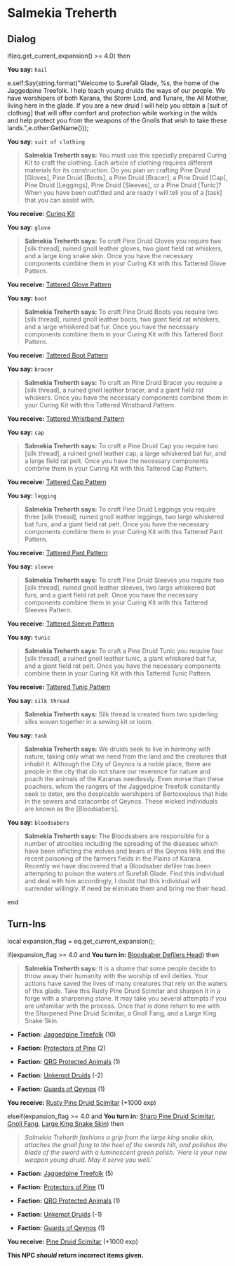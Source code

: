 # Salmekia Treherth
## Dialog

if(eq.get_current_expansion() >= 4.0) then


**You say:** `hail`




e.self:Say(string.format("Welcome to Surefall Glade, %s, the home of the Jaggedpine Treefolk. I help teach young druids the ways of our people. We have worshipers of both Karana, the Storm Lord, and Tunare, the All Mother, living here in the glade. If you are a new druid I will help you obtain a [suit of clothing] that will offer comfort and protection while working in the wilds and help protect you from the weapons of the Gnolls that wish to take these lands.",e.other:GetName()));


**You say:** `suit of clothing`




>**Salmekia Treherth says:** You must use this specially prepared Curing Kit to craft the clothing. Each article of clothing requires different materials for its construction. Do you plan on crafting Pine Druid [Gloves], Pine Druid [Boots], a Pine Druid [Bracer], a Pine Druid [Cap], Pine Druid [Leggings], Pine Druid [Sleeves], or a Pine Druid [Tunic]? When you have been outfitted and are ready I will tell you of a [task] that you can assist with.



**You receive:**  [Curing Kit](/item/17125)


**You say:** `glove`




>**Salmekia Treherth says:** To craft Pine Druid Gloves you require two [silk thread], ruined gnoll leather gloves, two giant field rat whiskers, and a large king snake skin. Once you have the necessary components combine them in your Curing Kit with this Tattered Glove Pattern.



**You receive:**  [Tattered Glove Pattern](/item/19559)


**You say:** `boot`




>**Salmekia Treherth says:** To craft Pine Druid Boots you require two [silk thread], ruined gnoll leather boots, two giant field rat whiskers, and a large whiskered bat fur. Once you have the necessary components combine them in your Curing Kit with this Tattered Boot Pattern.



**You receive:**  [Tattered Boot Pattern](/item/19561)


**You say:** `bracer`




>**Salmekia Treherth says:** To craft an Pine Druid Bracer you require a [silk thread], a ruined gnoll leather bracer, and a giant field rat whiskers. Once you have the necessary components combine them in your Curing Kit with this Tattered Wristband Pattern.



**You receive:**  [Tattered Wristband Pattern](/item/19558)


**You say:** `cap`




>**Salmekia Treherth says:** To craft a Pine Druid Cap you require two [silk thread], a ruined gnoll leather cap, a large whiskered bat fur, and a large field rat pelt. Once you have the necessary components combine them in your Curing Kit with this Tattered Cap Pattern.



**You receive:**  [Tattered Cap Pattern](/item/19555)


**You say:** `legging`




>**Salmekia Treherth says:** To craft Pine Druid Leggings you require three [silk thread], ruined gnoll leather leggings, two large whiskered bat furs, and a giant field rat pelt. Once you have the necessary components combine them in your Curing Kit with this Tattered Pant Pattern.



**You receive:**  [Tattered Pant Pattern](/item/19560)


**You say:** `sleeve`




>**Salmekia Treherth says:** To craft Pine Druid Sleeves you require two [silk thread], ruined gnoll leather sleeves, two large whiskered bat furs, and a giant field rat pelt. Once you have the necessary components combine them in your Curing Kit with this Tattered Sleeves Pattern.



**You receive:**  [Tattered Sleeve Pattern](/item/19557)


**You say:** `tunic`




>**Salmekia Treherth says:** To craft a Pine Druid Tunic you require four [silk thread], a ruined gnoll leather tunic, a giant whiskered bat fur, and a giant field rat pelt. Once you have the necessary components combine them in your Curing Kit with this Tattered Tunic Pattern.



**You receive:**  [Tattered Tunic Pattern](/item/19556)


**You say:** `silk thread`




>**Salmekia Treherth says:** Silk thread is created from two spiderling silks woven together in a sewing kit or loom.


**You say:** `task`




>**Salmekia Treherth says:** We druids seek to live in harmony with nature, taking only what we need from the land and the creatures that inhabit it. Although the City of Qeynos is a noble place, there are people in the city that do not share our reverence for nature and poach the animals of the Karanas needlessly. Even worse than these poachers, whom the rangers of the Jaggedpine Treefolk constantly seek to deter, are the despicable worshipers of Bertoxxulous that hide in the sewers and catacombs of Qeynos. These wicked individuals are known as the [Bloodsabers].


**You say:** `bloodsabers`




>**Salmekia Treherth says:** The Bloodsabers are responsible for a number of atrocities including the spreading of the diseases which have been inflicting the wolves and bears of the Qeynos Hills and the recent poisoning of the farmers fields in the Plains of Karana. Recently we have discovered that a Bloodsaber defiler has been attempting to poison the waters of Surefall Glade. Find this individual and deal with him accordingly, I doubt that this individual will surrender willingly. If need be eliminate them and bring me their head.

end

## Turn-Ins



local expansion_flag = eq.get_current_expansion();

if(expansion_flag >= 4.0 and  **You turn in:** [Bloodsaber Defilers Head](/item/20268)) then


>**Salmekia Treherth says:** It is a shame that some people decide to throw away their humanity with the worship of evil deities. Your actions have saved the lives of many creatures that rely on the waters of this glade. Take this Rusty Pine Druid Scimitar and sharpen it in a forge with a sharpening stone. It may take you several attempts if you are unfamiliar with the process. Once that is done return to me with the Sharpened Pine Druid Scimitar, a Gnoll Fang, and a Large King Snake Skin.





* __Faction:__ [Jaggedpine Treefolk](/faction/272) (10)


* __Faction:__ [Protectors of Pine](/faction/302) (2)


* __Faction:__ [QRG Protected Animals](/faction/343) (1)


* __Faction:__ [Unkempt Druids](/faction/324) (-2)


* __Faction:__ [Guards of Qeynos](/faction/262) (1)


 **You receive:**  [Rusty Pine Druid Scimitar](/item/20258) (+1000 exp)

elseif(expansion_flag >= 4.0 and  **You turn in:** [Sharp Pine Druid Scimitar](/item/20259), [Gnoll Fang](/item/13915), [Large King Snake Skin](/item/19945)) then


>*Salmekia Treherth fashions a grip from the large king snake skin, attaches the gnoll fang to the heel of the swords hilt, and polishes the blade of the sword with a luminescent green polish. 'Here is your new weapon young druid. May it serve you well.'*





* __Faction:__ [Jaggedpine Treefolk](/faction/272) (5)


* __Faction:__ [Protectors of Pine](/faction/302) (1)


* __Faction:__ [QRG Protected Animals](/faction/343) (1)


* __Faction:__ [Unkempt Druids](/faction/324) (-1)


* __Faction:__ [Guards of Qeynos](/faction/262) (1)


 **You receive:**  [Pine Druid Scimitar](/item/20265) (+1000 exp)

**This NPC *should* return incorrect items given.**
